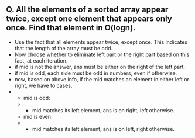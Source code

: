 ## Q. All the elements of a sorted array appear twice, except one element that appears only once. Find that element in O(logn).
- Use the fact that all elements appear twice, except once. This indicates that the length of the array must be odd.
- Now choose whether to eliminate left part or the right part based on this fact, at each iteration.
- if mid is not the answer, ans must be either on the right of the left part.
- if mid is odd, each side must be odd in numbers, even if otherwise.
- now, based on above info, if the mid matches an element in either left or right, we have to cases.
- - mid is odd:
  - - mid matches its left element, ans is on right, left otherwise.
  - mid is even:
  - - mid matches its left element, ans is on left, right otherwise. 
